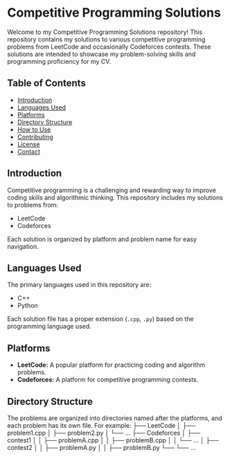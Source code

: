 # Competitive Programming Solutions

Welcome to my Competitive Programming Solutions repository! This repository contains my solutions to various competitive programming problems from LeetCode and occasionally Codeforces contests. These solutions are intended to showcase my problem-solving skills and programming proficiency for my CV.

## Table of Contents

- [Introduction](#introduction)
- [Languages Used](#languages-used)
- [Platforms](#platforms)
- [Directory Structure](#directory-structure)
- [How to Use](#how-to-use)
- [Contributing](#contributing)
- [License](#license)
- [Contact](#contact)

## Introduction

Competitive programming is a challenging and rewarding way to improve coding skills and algorithmic thinking. This repository includes my solutions to problems from:
- LeetCode
- Codeforces

Each solution is organized by platform and problem name for easy navigation.

## Languages Used

The primary languages used in this repository are:
- C++
- Python

Each solution file has a proper extension (`.cpp`, `.py`) based on the programming language used.

## Platforms

- **LeetCode:** A popular platform for practicing coding and algorithm problems.
- **Codeforces:** A platform for competitive programming contests.

## Directory Structure

The problems are organized into directories named after the platforms, and each problem has its own file. For example:
├── LeetCode
│ ├── problem1.cpp
│ ├── problem2.py
│ └── ...
├── Codeforces
│ ├── contest1
│ │ ├── problemA.cpp
│ │ ├── problemB.cpp
│ │ └── ...
│ ├── contest2
│ │ ├── problemA.py
│ │ ├── problemB.py
└── └── ...
